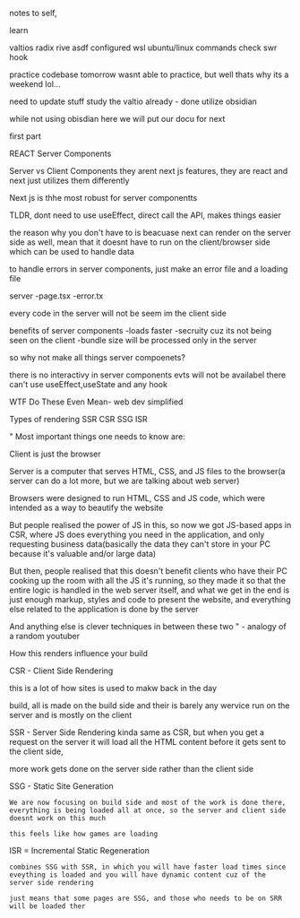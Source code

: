 notes to self, 

learn

valtios
radix
rive
asdf
configured wsl
ubuntu/linux commands check
swr hook


practice codebase tomorrow
wasnt able to practice, but well thats why its a weekend lol...

need to update stuff
study the valtio already - done
utilize obsidian


while not using obisdian here we will put our docu for next


first part 

REACT Server Components 


Server vs Client Components
they arent next js features, they are react and next just utilizes them differently 

Next js is thhe most robust for server componentts 

TLDR, dont need to use useEffect, direct call the API, makes things easier

the reason why you don't have to is beacuase next can render on the server side as well, mean that it doesnt have to run on the client/browser side which can be used to handle data


to handle errors in server components, just make an error file and a loading file 


server 
        -page.tsx
        -error.tx

every code in the server will not be seem im the client side 

benefits of server components
 -loads faster
 -secruity cuz its not being seen on the client 
 -bundle size will be processed only in the server


 so why not make all things server compoenets?

 there is no interactivy in server components
 evts will not be availabel there
 can't use useEffect,useState and any hook


WTF Do These Even Mean- web dev simplified


Types of rendering 
SSR 
CSR
SSG
ISR



"
Most important things one needs to know are:

Client is just the browser

Server is a computer that serves HTML, CSS, and JS files to the browser(a server can do a lot more, but we are talking about web server)

Browsers were designed to run HTML, CSS and JS code, which were intended as a way to beautify the website

But people realised the power of JS in this, so now we got JS-based apps in CSR, where JS does everything you need in the application, and only requesting business data(basically the data they can't store in your PC because it's valuable and/or large data)

But then, people realised that this doesn't benefit clients who have their PC cooking up the room with all the JS it's running, so they made it so that the entire logic is handled in the web server itself, and what we get in the end is just enough markup, styles and code to present the website, and everything else related to the application is done by the server

And anything else is clever techniques in between these two
"  - analogy of a random youtuber


How this renders influence your build 


CSR - Client  Side Rendering

 this is a lot of how sites is used to makw back in the day

 build, all is made on the build side and their is barely any wervice run on the server and is mostly on the client

SSR - Server Side Rendering
  kinda same as CSR, but when you get a request on the server it will load all the HTML content before it gets sent to the client side, 
  
  more work gets done on the server side rather than the client side

SSG - Static Site Generation

    We are now focusing on build side and most of the work is done there, everything is being loaded all at once, so the server and client side doesnt work on this much

    this feels like how games are loading


ISR = Incremental Static Regeneration

    combines SSG with SSR, in which you will have faster load times since eveything is loaded and you will have dynamic content cuz of the server side rendering

    just means that some pages are SSG, and those who needs to be on SRR will be loaded ther
